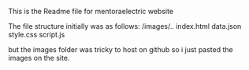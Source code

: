 This is the Readme file for mentoraelectric website

The file structure initially was as follows:
/images/..
index.html
data.json
style.css
script.js

but the images folder was tricky to host on github so i just pasted the images on the site.


